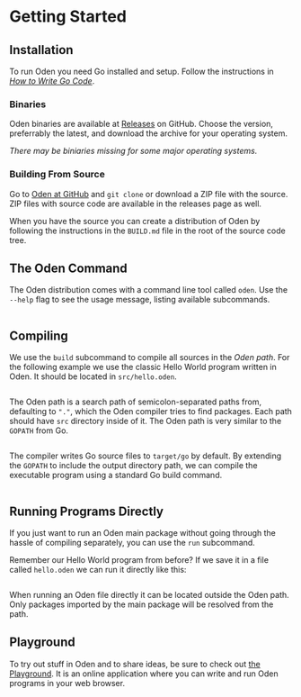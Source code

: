 # Getting Started

## Installation

To run Oden you need Go installed and setup. Follow the instructions in
[_How to Write Go Code_](https://golang.org/doc/code.html).

### Binaries

Oden binaries are available at
[Releases](https://github.com/oden-lang/oden/releases) on GitHub. Choose the
version, preferrably the latest, and download the archive for your operating
system.

*There may be biniaries missing for some major operating systems.*

### Building From Source

Go to [Oden at GitHub](https://github.com/oden-lang/oden) and `git clone` or
download a ZIP file with the source. ZIP files with source code are
available in the releases page as well.

When you have the source you can create a distribution of Oden by following the
instructions in the `BUILD.md` file in the root of the source code tree.

## The Oden Command

The Oden distribution comes with a command line tool called `oden`. Use the
`--help` flag to see the usage message, listing available subcommands.

```{include=src/listings/oden-cmd-help.html formatted=true}
```

## Compiling

We use the `build` subcommand to compile all sources in the *Oden path*.
For the following example we use the classic Hello World program written in
Oden. It should be located in `src/hello.oden`.

```{.oden include=src/listings/hello-world.oden language=oden}
```

The Oden path is a search path of semicolon-separated paths from,
defaulting to `"."`, which the Oden compiler tries to find packages.
Each path should have `src` directory inside of it.  The Oden path is
very similar to the `GOPATH` from Go.

```{include=src/listings/hello-world-build.html formatted=true}
```

The compiler writes Go source files to `target/go` by default. By extending
the `GOPATH` to include the output directory path, we can compile the
executable program using a standard Go build command.

```{include=src/listings/hello-world-go-build-and-run.html formatted=true}
```

## Running Programs Directly

If you just want to run an Oden main package without going through the hassle
of compiling separately, you can use the `run` subcommand.

Remember our Hello World program from before? If we save it in a file called
`hello.oden` we can run it directly like this:

```{include=src/listings/hello-world-run-directly.html formatted=true}
```

When running an Oden file directly it can be located outside the Oden path.
Only packages imported by the main package will be resolved from the path.

## Playground

To try out stuff in Oden and to share ideas, be sure to check out [the
Playground](https://playground.oden-lang.org). It is an online application
where you can write and run Oden programs in your web browser.
